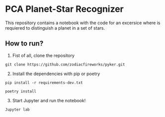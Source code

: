 # PCA Planet-Star Recognizer

This repository contains a notebook with the code for an excersice where is requiered to distinguish
a planet in a set of stars.

## How to run?

1. Fist of all, clone the repository

```
git clone https://github.com/zodiacfireworks/pyker.git
```

2. Install the dependencies with pip or poetry

```
pip install -r requirements-dev.txt
```

```
poetry install
```

3. Start Jupyter and run the notebook!

```
Jupyter lab
```
